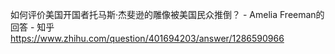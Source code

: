 如何评价美国开国者托马斯·杰斐逊的雕像被美国民众推倒？ - Amelia Freeman的回答 - 知乎
https://www.zhihu.com/question/401694203/answer/1286590966
